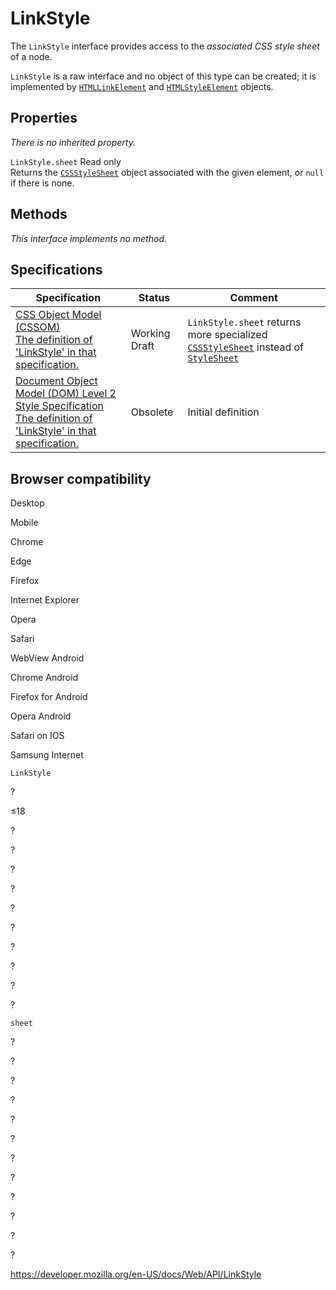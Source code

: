 # LinkStyle

The `LinkStyle` interface provides access to the _associated CSS style sheet_ of a node.

`LinkStyle` is a raw interface and no object of this type can be created; it is implemented by [`HTMLLinkElement`](htmllinkelement) and [`HTMLStyleElement`](htmlstyleelement) objects.

## Properties

_There is no inherited property._

<span class="page-not-created">`LinkStyle.sheet`</span> <span class="badge inline readonly">Read only </span>  
Returns the [`CSSStyleSheet`](cssstylesheet) object associated with the given element, or `null` if there is none.

## Methods

_This interface implements no method._

## Specifications

<table><thead><tr class="header"><th>Specification</th><th>Status</th><th>Comment</th></tr></thead><tbody><tr class="odd"><td><a href="https://drafts.csswg.org/cssom/#the-linkstyle-interface">CSS Object Model (CSSOM)<br />
<span class="small">The definition of 'LinkStyle' in that specification.</span></a></td><td><span class="spec-wd">Working Draft</span></td><td><span class="page-not-created"><code>LinkStyle.sheet</code></span> returns more specialized <a href="cssstylesheet"><code>CSSStyleSheet</code></a> instead of <a href="stylesheet"><code>StyleSheet</code></a></td></tr><tr class="even"><td><a href="https://www.w3.org/TR/DOM-Level-2-Style/stylesheets.html#StyleSheets-LinkStyle">Document Object Model (DOM) Level 2 Style Specification<br />
<span class="small">The definition of 'LinkStyle' in that specification.</span></a></td><td><span class="spec-obsolete">Obsolete</span></td><td>Initial definition</td></tr></tbody></table>

## Browser compatibility

Desktop

Mobile

Chrome

Edge

Firefox

Internet Explorer

Opera

Safari

WebView Android

Chrome Android

Firefox for Android

Opera Android

Safari on IOS

Samsung Internet

`LinkStyle`

?

≤18

?

?

?

?

?

?

?

?

?

?

`sheet`

?

?

?

?

?

?

?

?

?

?

?

?

<a href="https://developer.mozilla.org/en-US/docs/Web/API/LinkStyle" class="_attribution-link">https://developer.mozilla.org/en-US/docs/Web/API/LinkStyle</a>
